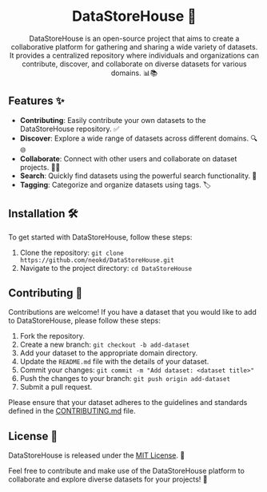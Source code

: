 <div align="center">

# DataStoreHouse 🚀

DataStoreHouse is an open-source project that aims to create a collaborative platform for gathering and sharing a wide variety of datasets. It provides a centralized repository where individuals and organizations can contribute, discover, and collaborate on diverse datasets for various domains. 📊📚

</div>

## Features ✨

- **Contributing**: Easily contribute your own datasets to the DataStoreHouse repository. ✅
- **Discover**: Explore a wide range of datasets across different domains. 🔍🌐
- **Collaborate**: Connect with other users and collaborate on dataset projects. 🤝💡
- **Search**: Quickly find datasets using the powerful search functionality. 🔎
- **Tagging**: Categorize and organize datasets using tags. 🏷️

## Installation 🛠️

To get started with DataStoreHouse, follow these steps:

1. Clone the repository: `git clone https://github.com/neokd/DataStoreHouse.git`
2. Navigate to the project directory: `cd DataStoreHouse`

## Contributing 👥

Contributions are welcome! If you have a dataset that you would like to add to DataStoreHouse, please follow these steps:

1. Fork the repository.
2. Create a new branch: `git checkout -b add-dataset`
3. Add your dataset to the appropriate domain directory.
4. Update the `README.md` file with the details of your dataset.
5. Commit your changes: `git commit -m "Add dataset: <dataset title>"`
6. Push the changes to your branch: `git push origin add-dataset`
7. Submit a pull request.

Please ensure that your dataset adheres to the guidelines and standards defined in the [CONTRIBUTING.md](./CONTRIBUTING.md) file.

## License 📝

DataStoreHouse is released under the [MIT License](./LICENSE.md). 📄

Feel free to contribute and make use of the DataStoreHouse platform to collaborate and explore diverse datasets for your projects! 🌟
